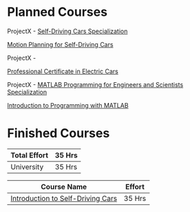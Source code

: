 # Planned Courses

ProjectX - [Self-Driving Cars Specialization]( https://www.coursera.org/specializations/self-driving-cars )

   [Motion Planning for Self-Driving Cars]( https://www.coursera.org/learn/motion-planning-self-driving-cars )
   
ProjectX - 

   [Professional Certificate in Electric Cars]( https://www.edx.org/professional-certificate/delftx-electric-cars?utm_source=KeystoneAcademic&utm_medium=display&utm_campaign=delftx-electric-cars )
   
ProjectX - [MATLAB Programming for Engineers and Scientists Specialization]( https://www.coursera.org/specializations/matlab-programming-engineers-scientists )

   [Introduction to Programming with MATLAB]( https://www.coursera.org/learn/matlab?specialization=matlab-programming-engineers-scientists )
   

# Finished Courses 

| Total Effort | 35 Hrs |
| --- | --- |
| University | 35 Hrs |

| Course Name | Effort |
| --- | --- |
| [Introduction to Self-Driving Cars]( https://www.coursera.org/learn/intro-self-driving-cars?specialization=self-driving-cars ) | 35 Hrs |
   
  
   
